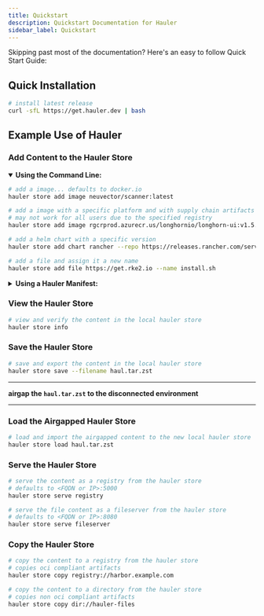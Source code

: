 ```yaml
---
title: Quickstart
description: Quickstart Documentation for Hauler
sidebar_label: Quickstart
---
```


Skipping past most of the documentation? Here's an easy to follow Quick Start Guide:

## Quick Installation

```bash
# install latest release
curl -sfL https://get.hauler.dev | bash
```

## Example Use of Hauler

### Add Content to the Hauler Store

<details open>
<summary><b>Using the Command Line:</b></summary>

```bash
# add a image... defaults to docker.io
hauler store add image neuvector/scanner:latest

# add a image with a specific platform and with supply chain artifacts
# may not work for all users due to the specified registry
hauler store add image rgcrprod.azurecr.us/longhornio/longhorn-ui:v1.5.2 --platform linux/amd64 --key carbide-key.pub

# add a helm chart with a specific version
hauler store add chart rancher --repo https://releases.rancher.com/server-charts/stable --version 2.8.2

# add a file and assign it a new name
hauler store add file https://get.rke2.io --name install.sh
```

</details>

<details>
<summary><b>Using a Hauler Manifest:</b></summary>

```yaml title="hauler-manifest.yaml"
apiVersion: content.hauler.cattle.io/v1alpha1
kind: Images
metadata:
  name: hauler-content-images-example
spec:
  images:
    - name: neuvector/scanner:latest
    - name: rgcrprod.azurecr.us/longhornio/longhorn-ui:v1.6.0
      key: carbide-key.pub
      platform: linux/amd64
---
apiVersion: content.hauler.cattle.io/v1alpha1
kind: Charts
metadata:
  name: hauler-content-charts-example
spec:
  charts:
    - name: rancher
      repoURL: https://releases.rancher.com/server-charts/stable
      version: 2.8.2
---
apiVersion: content.hauler.cattle.io/v1alpha1
kind: Files
metadata:
  name: hauler-content-files-example
spec:
  files:
    - path: https://get.rke2.io
      name: install.sh
```

```bash
# fetch the content from hauler manifest
hauler store sync --files hauler-manifest.yaml
```

</details>

### View the Hauler Store

```bash
# view and verify the content in the local hauler store
hauler store info
```

### Save the Hauler Store

```bash
# save and export the content in the local hauler store
hauler store save --filename haul.tar.zst
```

---

**airgap the `haul.tar.zst` to the disconnected environment**

---

### Load the Airgapped Hauler Store

```bash
# load and import the airgapped content to the new local hauler store
hauler store load haul.tar.zst
```

### Serve the Hauler Store

```bash
# serve the content as a registry from the hauler store
# defaults to <FQDN or IP>:5000
hauler store serve registry

# serve the file content as a fileserver from the hauler store
# defaults to <FQDN or IP>:8080
hauler store serve fileserver
```

### Copy the Hauler Store

```bash
# copy the content to a registry from the hauler store
# copies oci compliant artifacts
hauler store copy registry://harbor.example.com

# copy the content to a directory from the hauler store
# copies non oci compliant artifacts
hauler store copy dir://hauler-files
```
